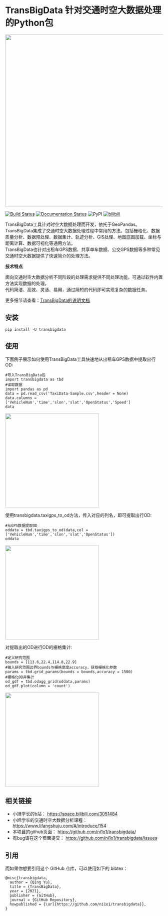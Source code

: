 # TransBigData 针对交通时空大数据处理的Python包

<img src="https://github.com/ni1o1/transbigdata/raw/main/docs/source/_static/logo-wordmark-dark.png" style="width:550px">

[![Build Status](https://app.travis-ci.com/ni1o1/transbigdata.svg?branch=main)](https://app.travis-ci.com/ni1o1/transbigdata) [![Documentation Status](https://readthedocs.org/projects/transbigdata/badge/?version=latest)](https://transbigdata.readthedocs.io/en/latest/?badge=latest) ![PyPI](https://img.shields.io/pypi/v/transbigdata) [![bilibili](https://img.shields.io/badge/bilibili-%E5%90%8C%E6%B5%8E%E5%B0%8F%E6%97%AD%E5%AD%A6%E9%95%BF-green.svg)](https://space.bilibili.com/3051484)  


TransBigData工具针对时空大数据处理而开发，依托于GeoPandas。  
TransBigData集成了交通时空大数据处理过程中常用的方法。包括栅格化、数据质量分析、数据预处理、数据集计、轨迹分析、GIS处理、地图底图加载、坐标与距离计算、数据可视化等通用方法。  
TransBigData也针对出租车GPS数据、共享单车数据、公交GPS数据等多种常见交通时空大数据提供了快速简介的处理方法。  

**技术特点**

面向交通时空大数据分析不同阶段的处理需求提供不同处理功能，可通过软件内置方法实现数据的处理。  
代码简洁、高效、灵活、易用，通过简短的代码即可实现复杂的数据任务。  

更多细节请查看：[TransBigData的说明文档](https://transbigdata.readthedocs.io/en/latest/)


## 安装

    pip install -U transbigdata


## 使用

下面例子展示如何使用TransBigData工具快速地从出租车GPS数据中提取出行OD:

    #导入TransBigData包
    import transbigdata as tbd
    #读取数据    
    import pandas as pd
    data = pd.read_csv('TaxiData-Sample.csv',header = None) 
    data.columns = ['VehicleNum','time','slon','slat','OpenStatus','Speed'] 
    data

<img src="https://github.com/ni1o1/transbigdata/raw/main/docs/source/_static/WX20211021-192131@2x.png" style="height:300px">

使用transbigdata.taxigps_to_od方法，传入对应的列名，即可提取出行OD:

    #从GPS数据提取OD
    oddata = tbd.taxigps_to_od(data,col = ['VehicleNum','time','slon','slat','OpenStatus'])
    oddata

<img src="https://github.com/ni1o1/transbigdata/raw/main/docs/source/_static/WX20211021-190104@2x.png" style="height:300px">

对提取出的OD进行OD的栅格集计:

    #定义研究范围
    bounds = [113.6,22.4,114.8,22.9]
    #输入研究范围边界bounds与栅格宽度accuracy，获取栅格化参数
    params = tbd.grid_params(bounds = bounds,accuracy = 1500)
    #栅格化OD并集计
    od_gdf = tbd.odagg_grid(oddata,params)
    od_gdf.plot(column = 'count')

<img src="https://github.com/ni1o1/transbigdata/raw/main/docs/source/_static/WX20211021-190524@2x.png" style="height:300px">

## 相关链接

* 小旭学长的b站： https://space.bilibili.com/3051484
* 小旭学长的交通时空大数据分析课程： https://www.lifangshuju.com/#/introduce/154  
* 本项目的github页面： https://github.com/ni1o1/transbigdata/  
* 有bug请在这个页面提交： https://github.com/ni1o1/transbigdata/issues

## 引用

而如果你想要引用这个 GitHub 仓库，可以使用如下的 bibtex：

```
@misc{transbigdata,
  author = {Qing Yu},
  title = {TransBigData},
  year = {2021},
  publisher = {GitHub},
  journal = {GitHub Repository},
  howpublished = {\url{https://github.com/ni1o1/transbigdata}},
}
```